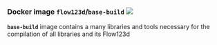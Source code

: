 ### Docker image `flow123d`/`base-build` [![](https://images.microbadger.com/badges/image/flow123d/base-build.svg)](https://microbadger.com/images/flow123d/base-build "analysed by microbadger")

**`base-build`** image contains a many libraries and tools necessary for the compilation of all libraries and its Flow123d
